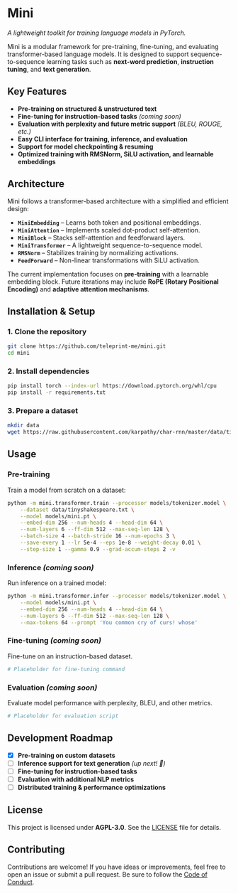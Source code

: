 # **Mini**

_A lightweight toolkit for training language models in PyTorch._

Mini is a modular framework for pre-training, fine-tuning, and evaluating
transformer-based language models. It is designed to support
sequence-to-sequence learning tasks such as **next-word prediction**,
**instruction tuning**, and **text generation**.

## **Key Features**

- **Pre-training on structured & unstructured text**
- **Fine-tuning for instruction-based tasks** _(coming soon)_
- **Evaluation with perplexity and future metric support** _(BLEU, ROUGE, etc.)_
- **Easy CLI interface for training, inference, and evaluation**
- **Support for model checkpointing & resuming**
- **Optimized training with RMSNorm, SiLU activation, and learnable embeddings**

## **Architecture**

Mini follows a transformer-based architecture with a simplified and efficient
design:

- **`MiniEmbedding`** – Learns both token and positional embeddings.
- **`MiniAttention`** – Implements scaled dot-product self-attention.
- **`MiniBlock`** – Stacks self-attention and feedforward layers.
- **`MiniTransformer`** – A lightweight sequence-to-sequence model.
- **`RMSNorm`** – Stabilizes training by normalizing activations.
- **`FeedForward`** – Non-linear transformations with SiLU activation.

The current implementation focuses on **pre-training** with a learnable
embedding block. Future iterations may include **RoPE (Rotary Positional
Encoding)** and **adaptive attention mechanisms**.

## **Installation & Setup**

### **1. Clone the repository**

```sh
git clone https://github.com/teleprint-me/mini.git
cd mini
```

### **2. Install dependencies**

```sh
pip install torch --index-url https://download.pytorch.org/whl/cpu
pip install -r requirements.txt
```

### **3. Prepare a dataset**

```sh
mkdir data
wget https://raw.githubusercontent.com/karpathy/char-rnn/master/data/tinyshakespeare/input.txt -O data/tinyshakespeare.txt
```

## **Usage**

### **Pre-training**

Train a model from scratch on a dataset:

```sh
python -m mini.transformer.train --processor models/tokenizer.model \
    --dataset data/tinyshakespeare.txt \
    --model models/mini.pt \
    --embed-dim 256 --num-heads 4 --head-dim 64 \
    --num-layers 6 --ff-dim 512 --max-seq-len 128 \
    --batch-size 4 --batch-stride 16 --num-epochs 3 \
    --save-every 1 --lr 5e-4 --eps 1e-8 --weight-decay 0.01 \
    --step-size 1 --gamma 0.9 --grad-accum-steps 2 -v
```

### **Inference** _(coming soon)_

Run inference on a trained model:

```sh
python -m mini.transformer.infer --processor models/tokenizer.model \
    --model models/mini.pt \
    --embed-dim 256 --num-heads 4 --head-dim 64 \
    --num-layers 6 --ff-dim 512 --max-seq-len 128 \
    --max-tokens 64 --prompt 'You common cry of curs! whose'
```

### **Fine-tuning** _(coming soon)_

Fine-tune on an instruction-based dataset.

```sh
# Placeholder for fine-tuning command
```

### **Evaluation** _(coming soon)_

Evaluate model performance with perplexity, BLEU, and other metrics.

```sh
# Placeholder for evaluation script
```

## **Development Roadmap**

- [x] **Pre-training on custom datasets**
- [ ] **Inference support for text generation** _(up next! 🚀)_
- [ ] **Fine-tuning for instruction-based tasks**
- [ ] **Evaluation with additional NLP metrics**
- [ ] **Distributed training & performance optimizations**

## **License**

This project is licensed under **AGPL-3.0**. See the [LICENSE](LICENSE) file for
details.

## **Contributing**

Contributions are welcome! If you have ideas or improvements, feel free to open
an issue or submit a pull request. Be sure to follow the
[Code of Conduct](CODE_OF_CONDUCT.md).
